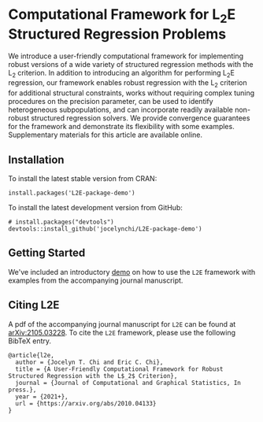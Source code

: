# Computational Framework for L$_{2}$E Structured Regression Problems

We introduce a user-friendly computational framework for implementing robust versions of a wide variety of structured regression methods with the L$_{2}$ criterion.  In addition to introducing an algorithm for performing L$_{2}$E regression, our framework enables robust regression with the L$_{2}$ criterion for additional structural constraints, works without requiring complex tuning procedures on the precision parameter, can be used to identify heterogeneous subpopulations, and can incorporate readily available non-robust structured regression solvers.  We provide convergence guarantees for the framework and demonstrate its flexibility with some examples.  Supplementary materials for this article are available online.

## Installation

To install the latest stable version from CRAN:

  ```{r}
install.packages('L2E-package-demo')
```

To install the latest development version from GitHub:

  ```{r}
# install.packages("devtools")
devtools::install_github('jocelynchi/L2E-package-demo')
```

## Getting Started

We've included an introductory [demo](https://jocelynchi.github.io/L2E-package-demo/articles/l2e-intro.html) on how to use the `L2E` framework with examples from the accompanying journal manuscript.

## Citing L2E

A pdf of the accompanying journal manuscript for `L2E` can be found at [arXiv:2105.03228](https://arxiv.org/abs/2010.04133).  To cite the `L2E` framework, please use the following BibTeX entry.

```
@article{l2e,
  author = {Jocelyn T. Chi and Eric C. Chi},
  title = {A User-Friendly Computational Framework for Robust Structured Regression with the L$_2$ Criterion},
  journal = {Journal of Computational and Graphical Statistics, In press.},
  year = {2021+},
  url = {https://arxiv.org/abs/2010.04133}
}
```

